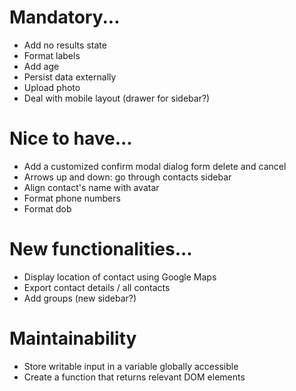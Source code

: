 # Mandatory...
- Add no results state
- Format labels
- Add age
- Persist data externally
- Upload photo
- Deal with mobile layout (drawer for sidebar?)

# Nice to have...
- Add a customized confirm modal dialog form delete and cancel
- Arrows up and down: go through contacts sidebar
- Align contact's name with avatar
- Format phone numbers
- Format dob

# New functionalities...
- Display location of contact using Google Maps
- Export contact details / all contacts
- Add groups (new sidebar?)

# Maintainability
- Store writable input in a variable globally accessible
- Create a function that returns relevant DOM elements